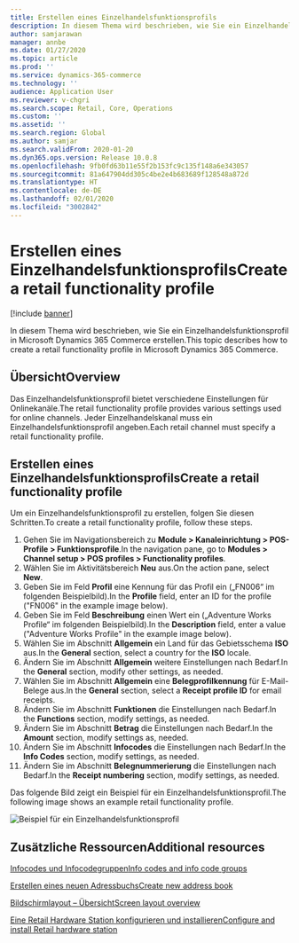 ```yaml
---
title: Erstellen eines Einzelhandelsfunktionsprofils
description: In diesem Thema wird beschrieben, wie Sie ein Einzelhandelsfunktionsprofil in Microsoft Dynamics 365 Commerce erstellen.
author: samjarawan
manager: annbe
ms.date: 01/27/2020
ms.topic: article
ms.prod: ''
ms.service: dynamics-365-commerce
ms.technology: ''
audience: Application User
ms.reviewer: v-chgri
ms.search.scope: Retail, Core, Operations
ms.custom: ''
ms.assetid: ''
ms.search.region: Global
ms.author: samjar
ms.search.validFrom: 2020-01-20
ms.dyn365.ops.version: Release 10.0.8
ms.openlocfilehash: 9fb0fd63b11e55f2b153fc9c135f148a6e343057
ms.sourcegitcommit: 81a647904dd305c4be2e4b683689f128548a872d
ms.translationtype: HT
ms.contentlocale: de-DE
ms.lasthandoff: 02/01/2020
ms.locfileid: "3002842"
---
```

# <a name="create-a-retail-functionality-profile"></a><span data-ttu-id="9edae-103">Erstellen eines Einzelhandelsfunktionsprofils</span><span class="sxs-lookup"><span data-stu-id="9edae-103">Create a retail functionality profile</span></span>


[!include [banner](includes/banner.md)]

<span data-ttu-id="9edae-104">In diesem Thema wird beschrieben, wie Sie ein Einzelhandelsfunktionsprofil in Microsoft Dynamics 365 Commerce erstellen.</span><span class="sxs-lookup"><span data-stu-id="9edae-104">This topic describes how to create a retail functionality profile in Microsoft Dynamics 365 Commerce.</span></span>

## <a name="overview"></a><span data-ttu-id="9edae-105">Übersicht</span><span class="sxs-lookup"><span data-stu-id="9edae-105">Overview</span></span>

<span data-ttu-id="9edae-106">Das Einzelhandelsfunktionsprofil bietet verschiedene Einstellungen für Onlinekanäle.</span><span class="sxs-lookup"><span data-stu-id="9edae-106">The retail functionality profile provides various settings used for online channels.</span></span> <span data-ttu-id="9edae-107">Jeder Einzelhandelskanal muss ein Einzelhandelsfunktionsprofil angeben.</span><span class="sxs-lookup"><span data-stu-id="9edae-107">Each retail channel must specify a retail functionality profile.</span></span>

## <a name="create-a-retail-functionality-profile"></a><span data-ttu-id="9edae-108">Erstellen eines Einzelhandelsfunktionsprofils</span><span class="sxs-lookup"><span data-stu-id="9edae-108">Create a retail functionality profile</span></span>

<span data-ttu-id="9edae-109">Um ein Einzelhandelsfunktionsprofil zu erstellen, folgen Sie diesen Schritten.</span><span class="sxs-lookup"><span data-stu-id="9edae-109">To create a retail functionality profile, follow these steps.</span></span>

1. <span data-ttu-id="9edae-110">Gehen Sie im Navigationsbereich zu **Module \> Kanaleinrichtung \> POS-Profile \> Funktionsprofile**.</span><span class="sxs-lookup"><span data-stu-id="9edae-110">In the navigation pane, go to **Modules \> Channel setup \> POS profiles \> Functionality profiles**.</span></span>
1. <span data-ttu-id="9edae-111">Wählen Sie im Aktivitätsbereich **Neu** aus.</span><span class="sxs-lookup"><span data-stu-id="9edae-111">On the action pane, select **New**.</span></span>
1. <span data-ttu-id="9edae-112">Geben Sie im Feld **Profil** eine Kennung für das Profil ein („FN006“ im folgenden Beispielbild).</span><span class="sxs-lookup"><span data-stu-id="9edae-112">In the **Profile** field, enter an ID for the profile ("FN006" in the example image below).</span></span>
1. <span data-ttu-id="9edae-113">Geben Sie im Feld **Beschreibung** einen Wert ein („Adventure Works Profile“ im folgenden Beispielbild).</span><span class="sxs-lookup"><span data-stu-id="9edae-113">In the **Description** field, enter a value ("Adventure Works Profile" in the example image below).</span></span>
1. <span data-ttu-id="9edae-114">Wählen Sie im Abschnitt **Allgemein** ein Land für das Gebietsschema **ISO** aus.</span><span class="sxs-lookup"><span data-stu-id="9edae-114">In the **General** section, select a country for the **ISO** locale.</span></span>
1. <span data-ttu-id="9edae-115">Ändern Sie im Abschnitt **Allgemein** weitere Einstellungen nach Bedarf.</span><span class="sxs-lookup"><span data-stu-id="9edae-115">In the **General** section, modify other settings, as needed.</span></span>
1. <span data-ttu-id="9edae-116">Wählen Sie im Abschnitt **Allgemein** eine **Belegprofilkennung** für E-Mail-Belege aus.</span><span class="sxs-lookup"><span data-stu-id="9edae-116">In the **General** section, select a **Receipt profile ID** for email receipts.</span></span>
1. <span data-ttu-id="9edae-117">Ändern Sie im Abschnitt **Funktionen** die Einstellungen nach Bedarf.</span><span class="sxs-lookup"><span data-stu-id="9edae-117">In the **Functions** section, modify settings, as needed.</span></span>
1. <span data-ttu-id="9edae-118">Ändern Sie im Abschnitt **Betrag** die Einstellungen nach Bedarf.</span><span class="sxs-lookup"><span data-stu-id="9edae-118">In the **Amount** section, modify settings as, needed.</span></span>
1. <span data-ttu-id="9edae-119">Ändern Sie im Abschnitt **Infocodes** die Einstellungen nach Bedarf.</span><span class="sxs-lookup"><span data-stu-id="9edae-119">In the **Info Codes** section, modify settings, as needed.</span></span>
1. <span data-ttu-id="9edae-120">Ändern Sie im Abschnitt **Belegnummerierung** die Einstellungen nach Bedarf.</span><span class="sxs-lookup"><span data-stu-id="9edae-120">In the **Receipt numbering** section, modify settings, as needed.</span></span> 
  
<span data-ttu-id="9edae-121">Das folgende Bild zeigt ein Beispiel für ein Einzelhandelsfunktionsprofil.</span><span class="sxs-lookup"><span data-stu-id="9edae-121">The following image shows an example retail functionality profile.</span></span>
  
![Beispiel für ein Einzelhandelsfunktionsprofil](media/retail-functionality-profile.png)

## <a name="additional-resources"></a><span data-ttu-id="9edae-123">Zusätzliche Ressourcen</span><span class="sxs-lookup"><span data-stu-id="9edae-123">Additional resources</span></span>

[<span data-ttu-id="9edae-124">Infocodes und Infocodegruppen</span><span class="sxs-lookup"><span data-stu-id="9edae-124">Info codes and info code groups</span></span>](info-codes-retail.md)           

[<span data-ttu-id="9edae-125">Erstellen eines neuen Adressbuchs</span><span class="sxs-lookup"><span data-stu-id="9edae-125">Create new address book</span></span>](new-address-book.md) 

[<span data-ttu-id="9edae-126">Bildschirmlayout – Übersicht</span><span class="sxs-lookup"><span data-stu-id="9edae-126">Screen layout overview</span></span>](pos-screen-layouts.md)       

[<span data-ttu-id="9edae-127">Eine Retail Hardware Station konfigurieren und installieren</span><span class="sxs-lookup"><span data-stu-id="9edae-127">Configure and install Retail hardware station</span></span>](retail-hardware-station-configuration-installation.md) 
